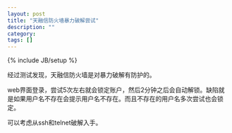 ```yaml
---
layout: post
title: "天融信防火墙暴力破解尝试"
description: ""
category: 
tags: []
---
```

{% include JB/setup %}

经过测试发现，天融信防火墙是对暴力破解有防护的。

web界面登录，尝试5次左右就会锁定账户，然后2分钟之后会自动解锁。缺陷就是如果用户名不存在会提示用户名不存在。而且不存在的用户名多次尝试也会锁定。


可以考虑从ssh和telnet破解入手。

